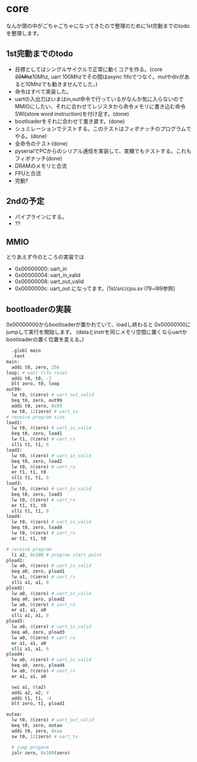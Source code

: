 # core
なんか頭の中がごちゃごちゃになってきたので整理のために1st完動までのtodoを整理します。

## 1st完動までのtodo

+ 目標としてはシングルサイクルで正常に動くコアを作る。(core ~~20Mhz~~10Mhz, uart 100Mhzでその間はasync fifoでつなぐ。mulやdivがあると10Mhzでも動きませんでした。)
+ 命令はすべて実装した。
+ uartの入出力はいまはin,out命令で行っているがなんか気に入らないのでMMIOにしたい、それに合わせてレジスタから命令メモリに書き込む命令SWI(store word instruction)を付け足す。(done)
+ bootloaderをそれに合わせて書き直す。(done)
+ シュミレーションでテストする。このテストはフィボナッチのプログラムでやる。(done)
+ 全命令のテスト(done)
+ pyserialでPCからのシリアル通信を実装して、実機でもテストする。これもフィボナッチ(done)
+ DRAMのメモリと合流
+ FPUと合流
+ 完動?

## 2ndの予定
+ パイプラインにする。
+ ??

## MMIO
とりあえず今のところの実装では
+ 0x00000000: uart_in
+ 0x00000004: uart_in_valid
+ 0x00000008: uart_out_valid
+ 0x0000000c: uart_out
になってます。(1st/src/cpu.sv l79~l89参照)
 
## bootloaderの実装
0x00000000からbootloaderが置かれていて、loadし終わると
0x00000100にjumpして実行を開始します。
(dataとinstrを同じメモリ空間に置くならuartかbootloaderの置く位置を変える。)

```python
  .globl main
  .text
main:
  addi t0, zero, 256
loop: # wait fifo reset
  addi t0, t0, -1
  blt zero, t0, loop
out99:
  lw t0, 8(zero) # uart_out_valid
  beq t0, zero, out99
  addi t0, zero, 0x99
  sw t0, 12(zero) # uart_tx
# receive program size  
load1:
  lw t0, 4(zero) # uart_in_valid
  beq t0, zero, load1
  lw t1, 0(zero) # uart_rx
  slli t1, t1, 8
load2:
  lw t0, 4(zero) # uart_in_valid
  beq t0, zero, load2
  lw t0, 0(zero) # uart_rx
  or t1, t1, t0
  slli t1, t1, 8
load3:
  lw t0, 4(zero) # uart_in_valid
  beq t0, zero, load3
  lw t0, 0(zero) # uart_rx
  or t1, t1, t0
  slli t1, t1, 8
load4:
  lw t0, 4(zero) # uart_in_valid
  beq t0, zero, load4
  lw t0, 0(zero) # uart_rx
  or t1, t1, t0

# receive program   
  li a2, 0x100 # program start point
pload1:
  lw a0, 4(zero) # uart_in_valid
  beq a0, zero, pload1
  lw a1, 0(zero) # uart_rx
  slli a1, a1, 8
pload2:
  lw a0, 4(zero) # uart_in_valid
  beq a0, zero, pload2
  lw a0, 0(zero) # uart_rx
  or a1, a1, a0
  slli a1, a1, 8
pload3:
  lw a0, 4(zero) # uart_in_valid
  beq a0, zero, pload3
  lw a0, 0(zero) # uart_rx
  or a1, a1, a0
  slli a1, a1, 8
pload4:
  lw a0, 4(zero) # uart_in_valid
  beq a0, zero, pload4
  lw a0, 0(zero) # uart_rx
  or a1, a1, a0

  swi a1, 0(a2)
  addi a2, a2, 4
  addi t1, t1, -4
  blt zero, t1, pload1

outaa:
  lw t0, 8(zero) # uart_out_valid
  beq t0, zero, outaa
  addi t0, zero, 0xaa
  sw t0, 12(zero) # uart_tx

  # jump progarm
  jalr zero, 0x100(zero)
```